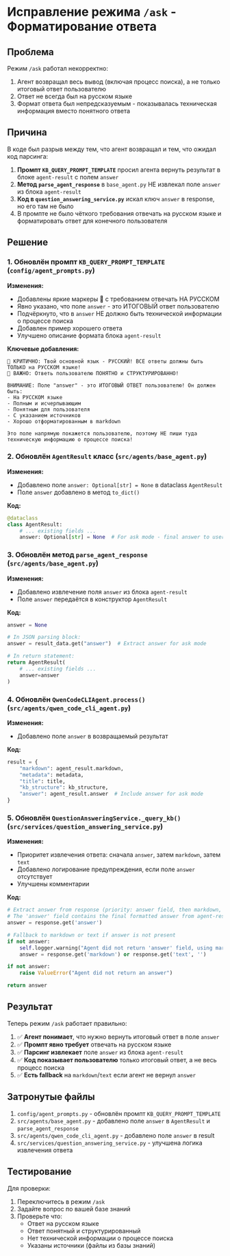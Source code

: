 # Исправление режима `/ask` - Форматирование ответа

## Проблема

Режим `/ask` работал некорректно:
1. Агент возвращал весь вывод (включая процесс поиска), а не только итоговый ответ пользователю
2. Ответ не всегда был на русском языке
3. Формат ответа был непредсказуемым - показывалась техническая информация вместо понятного ответа

## Причина

В коде был разрыв между тем, что агент возвращал и тем, что ожидал код парсинга:

1. **Промпт `KB_QUERY_PROMPT_TEMPLATE`** просил агента вернуть результат в блоке `agent-result` с полем `answer`
2. **Метод `parse_agent_response`** в `base_agent.py` НЕ извлекал поле `answer` из блока `agent-result`
3. **Код в `question_answering_service.py`** искал ключ `answer` в response, но его там не было
4. В промпте не было чёткого требования отвечать на русском языке и форматировать ответ для конечного пользователя

## Решение

### 1. Обновлён промпт `KB_QUERY_PROMPT_TEMPLATE` (`config/agent_prompts.py`)

**Изменения:**
- Добавлены яркие маркеры 🔴 с требованием отвечать НА РУССКОМ
- Явно указано, что поле `answer` - это ИТОГОВЫЙ ответ пользователю
- Подчёркнуто, что в `answer` НЕ должно быть технической информации о процессе поиска
- Добавлен пример хорошего ответа
- Улучшено описание формата блока `agent-result`

**Ключевые добавления:**
```
🔴 КРИТИЧНО: Твой основной язык - РУССКИЙ! ВСЕ ответы должны быть ТОЛЬКО на РУССКОМ языке!
🔴 ВАЖНО: Ответь пользователю ПОНЯТНО и СТРУКТУРИРОВАННО!

ВНИМАНИЕ: Поле "answer" - это ИТОГОВЫЙ ОТВЕТ пользователю! Он должен быть:
- На РУССКОМ языке
- Полным и исчерпывающим
- Понятным для пользователя
- С указанием источников
- Хорошо отформатированным в markdown

Это поле напрямую покажется пользователю, поэтому НЕ пиши туда техническую информацию о процессе поиска!
```

### 2. Обновлён `AgentResult` класс (`src/agents/base_agent.py`)

**Изменения:**
- Добавлено поле `answer: Optional[str] = None` в dataclass `AgentResult`
- Поле `answer` добавлено в метод `to_dict()`

**Код:**
```python
@dataclass
class AgentResult:
    # ... existing fields ...
    answer: Optional[str] = None  # For ask mode - final answer to user
```

### 3. Обновлён метод `parse_agent_response` (`src/agents/base_agent.py`)

**Изменения:**
- Добавлено извлечение поля `answer` из блока `agent-result`
- Поле `answer` передаётся в конструктор `AgentResult`

**Код:**
```python
answer = None

# In JSON parsing block:
answer = result_data.get("answer")  # Extract answer for ask mode

# In return statement:
return AgentResult(
    # ... existing fields ...
    answer=answer
)
```

### 4. Обновлён `QwenCodeCLIAgent.process()` (`src/agents/qwen_code_cli_agent.py`)

**Изменения:**
- Добавлено поле `answer` в возвращаемый результат

**Код:**
```python
result = {
    "markdown": agent_result.markdown,
    "metadata": metadata,
    "title": title,
    "kb_structure": kb_structure,
    "answer": agent_result.answer  # Include answer for ask mode
}
```

### 5. Обновлён `QuestionAnsweringService._query_kb()` (`src/services/question_answering_service.py`)

**Изменения:**
- Приоритет извлечения ответа: сначала `answer`, затем `markdown`, затем `text`
- Добавлено логирование предупреждения, если поле `answer` отсутствует
- Улучшены комментарии

**Код:**
```python
# Extract answer from response (priority: answer field, then markdown, then text)
# The 'answer' field contains the final formatted answer from agent-result block
answer = response.get('answer')

# Fallback to markdown or text if answer is not present
if not answer:
    self.logger.warning("Agent did not return 'answer' field, using markdown/text as fallback")
    answer = response.get('markdown') or response.get('text', '')

if not answer:
    raise ValueError("Agent did not return an answer")

return answer
```

## Результат

Теперь режим `/ask` работает правильно:

1. ✅ **Агент понимает**, что нужно вернуть итоговый ответ в поле `answer`
2. ✅ **Промпт явно требует** отвечать на русском языке
3. ✅ **Парсинг извлекает** поле `answer` из блока `agent-result`
4. ✅ **Код показывает пользователю** только итоговый ответ, а не весь процесс поиска
5. ✅ **Есть fallback** на `markdown`/`text` если агент не вернул `answer`

## Затронутые файлы

1. `config/agent_prompts.py` - обновлён промпт `KB_QUERY_PROMPT_TEMPLATE`
2. `src/agents/base_agent.py` - добавлено поле `answer` в `AgentResult` и `parse_agent_response`
3. `src/agents/qwen_code_cli_agent.py` - добавлено поле `answer` в result
4. `src/services/question_answering_service.py` - улучшена логика извлечения ответа

## Тестирование

Для проверки:
1. Переключитесь в режим `/ask`
2. Задайте вопрос по вашей базе знаний
3. Проверьте что:
   - Ответ на русском языке
   - Ответ понятный и структурированный
   - Нет технической информации о процессе поиска
   - Указаны источники (файлы из базы знаний)
